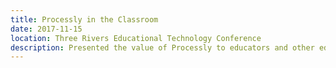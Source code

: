 ```yaml
---
title: Processly in the Classroom
date: 2017-11-15
location: Three Rivers Educational Technology Conference
description: Presented the value of Processly to educators and other education stakeholders, explaining how it would work for a variety of teaching styles and grade levels, middle school high school and higher education.
---
```

